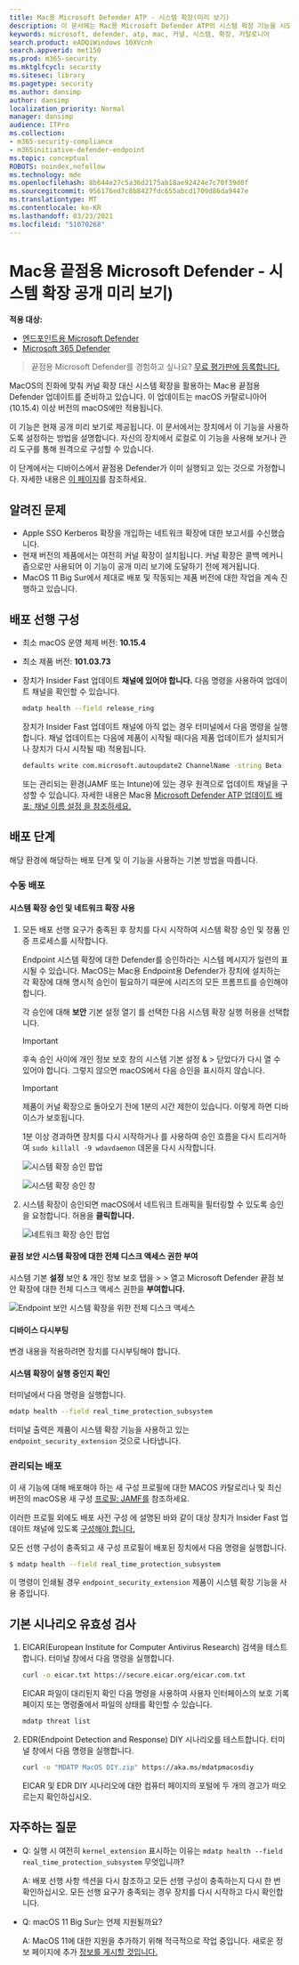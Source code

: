```yaml
---
title: Mac용 Microsoft Defender ATP - 시스템 확장(미리 보기)
description: 이 문서에는 Mac용 Microsoft Defender ATP의 시스템 확장 기능을 시도하기 위한 지침이 포함되어 있습니다. 이 기능은 현재 공개 미리 보기로 제공됩니다.
keywords: microsoft, defender, atp, mac, 커널, 시스템, 확장, 카탈로니아
search.product: eADQiWindows 10XVcnh
search.appverid: met150
ms.prod: m365-security
ms.mktglfcycl: security
ms.sitesec: library
ms.pagetype: security
ms.author: dansimp
author: dansimp
localization_priority: Normal
manager: dansimp
audience: ITPro
ms.collection:
- m365-security-compliance
- m365initiative-defender-endpoint
ms.topic: conceptual
ROBOTS: noindex,nofollow
ms.technology: mde
ms.openlocfilehash: 8b644e27c5a36d2175ab18ae92424e7c70f39d0f
ms.sourcegitcommit: 956176ed7c8b8427fdc655abcd1709d86da9447e
ms.translationtype: MT
ms.contentlocale: ko-KR
ms.lasthandoff: 03/23/2021
ms.locfileid: "51070268"
---
```

# <a name="microsoft-defender-for-endpoint-for-mac---system-extensions-public-preview"></a>Mac용 끝점용 Microsoft Defender - 시스템 확장 공개 미리 보기)

**적용 대상:**
- [엔드포인트용 Microsoft Defender](https://go.microsoft.com/fwlink/p/?linkid=2146631)
- [Microsoft 365 Defender](https://go.microsoft.com/fwlink/?linkid=2118804)

> 끝점용 Microsoft Defender를 경험하고 싶나요? [무료 평가판에 등록합니다.](https://www.microsoft.com/microsoft-365/windows/microsoft-defender-atp?ocid=docs-wdatp-exposedapis-abovefoldlink)

MacOS의 진화에 맞춰 커널 확장 대신 시스템 확장을 활용하는 Mac용 끝점용 Defender 업데이트를 준비하고 있습니다. 이 업데이트는 macOS 카탈로니아어(10.15.4) 이상 버전의 macOS에만 적용됩니다.

이 기능은 현재 공개 미리 보기로 제공됩니다. 이 문서에서는 장치에서 이 기능을 사용하도록 설정하는 방법을 설명합니다. 자신의 장치에서 로컬로 이 기능을 사용해 보거나 관리 도구를 통해 원격으로 구성할 수 있습니다.

이 단계에서는 디바이스에서 끝점용 Defender가 이미 실행되고 있는 것으로 가정합니다. 자세한 내용은 [이 페이지](microsoft-defender-endpoint-mac.md)를 참조하세요.

## <a name="known-issues"></a>알려진 문제

- Apple SSO Kerberos 확장을 개입하는 네트워크 확장에 대한 보고서를 수신했습니다.
- 현재 버전의 제품에서는 여전히 커널 확장이 설치됩니다. 커널 확장은 콜백 메커니즘으로만 사용되어 이 기능이 공개 미리 보기에 도달하기 전에 제거됩니다.
- MacOS 11 Big Sur에서 제대로 배포 및 작동되는 제품 버전에 대한 작업을 계속 진행하고 있습니다.

## <a name="deployment-prerequisites"></a>배포 선행 구성

- 최소 macOS 운영 체제 버전: **10.15.4**
- 최소 제품 버전: **101.03.73**
- 장치가 Insider Fast 업데이트 **채널에 있어야 합니다.** 다음 명령을 사용하여 업데이트 채널을 확인할 수 있습니다.

  ```bash
  mdatp health --field release_ring
  ```

  장치가 Insider Fast 업데이트 채널에 아직 없는 경우 터미널에서 다음 명령을 실행합니다. 채널 업데이트는 다음에 제품이 시작될 때(다음 제품 업데이트가 설치되거나 장치가 다시 시작될 때) 적용됩니다.

  ```bash
  defaults write com.microsoft.autoupdate2 ChannelName -string Beta
  ```

  또는 관리되는 환경(JAMF 또는 Intune)에 있는 경우 원격으로 업데이트 채널을 구성할 수 있습니다. 자세한 내용은 Mac용 [Microsoft Defender ATP 업데이트 배포: 채널 이름 설정 을 참조하세요.](mac-updates.md#set-the-channel-name)

## <a name="deployment-steps"></a>배포 단계

해당 환경에 해당하는 배포 단계 및 이 기능을 사용하는 기본 방법을 따릅니다.

### <a name="manual-deployment"></a>수동 배포

#### <a name="approve-the-system-extensions-and-enable-the-network-extension"></a>시스템 확장 승인 및 네트워크 확장 사용

1. 모든 배포 선행 요구가 충족된 후 장치를 다시 시작하여 시스템 확장 승인 및 정품 인증 프로세스를 시작합니다.

   Endpoint 시스템 확장에 대한 Defender를 승인하라는 시스템 메시지가 일련의 표시될 수 있습니다. MacOS는  Mac용 Endpoint용 Defender가 장치에 설치하는 각 확장에 대해 명시적 승인이 필요하기 때문에 시리즈의 모든 프롬프트를 승인해야 합니다.
   
   각 승인에 대해 **보안** 기본 설정  열기 를 선택한 다음 시스템 확장 실행 허용을 선택합니다.

   > [!IMPORTANT]
   > 후속 승인 사이에 개인 정보 보호 창의 시스템 기본 설정 &  >   닫았다가 다시 열 수 있어야 합니다. 그렇지 않으면 macOS에서 다음 승인을 표시하지 않습니다.

   > [!IMPORTANT]
   > 제품이 커널 확장으로 돌아오기 전에 1분의 시간 제한이 있습니다. 이렇게 하면 디바이스가 보호됩니다.
   >
   > 1분 이상 경과하면 장치를 다시 시작하거나 를 사용하여 승인 흐름을 다시 트리거하여 `sudo killall -9 wdavdaemon` 데몬을 다시 시작합니다.

   ![시스템 확장 승인 팝업](images/mac-system-extension-approval.png)

   ![시스템 확장 승인 창](images/mac-system-extension-pref.png)

1. 시스템 확장이 승인되면 macOS에서 네트워크 트래픽을 필터링할 수 있도록 승인을 요청합니다. 허용을 **클릭합니다.**

   ![네트워크 확장 승인 팝업](images/mac-system-extension-filter.png)

#### <a name="grant-full-disk-access-to-the-endpoint-security-system-extension"></a>끝점 보안 시스템 확장에 대한 전체 디스크 액세스 권한 부여

시스템 기본 **설정** 보안 & 개인 정보 보호 탭을  >    >   열고 Microsoft Defender  끝점 보안 확장에 대한 전체 디스크 액세스 권한을 **부여합니다.**

![Endpoint 보안 시스템 확장을 위한 전체 디스크 액세스](images/mac-system-extension-fda.png)

#### <a name="reboot-your-device"></a>디바이스 다시부팅

변경 내용을 적용하려면 장치를 다시부팅해야 합니다.

#### <a name="verify-that-the-system-extensions-are-running"></a>시스템 확장이 실행 중인지 확인

터미널에서 다음 명령을 실행합니다.

```bash
mdatp health --field real_time_protection_subsystem
```

터미널 출력은 제품이 시스템 확장 기능을 사용하고 있는 `endpoint_security_extension` 것으로 나타냅니다.

### <a name="managed-deployment"></a>관리되는 배포

이 새 기능에 대해 배포해야 하는 새 구성 프로필에 대한 MACOS 카탈로리나 및 최신 버전의 macOS용 새 구성 [프로필: JAMF를](mac-sysext-policies.md#jamf) 참조하세요.

이러한 프로필 외에도 배포 사전 구성 에 설명된 바와 같이 대상 장치가 Insider Fast 업데이트 채널에 있도록 [구성해야 합니다.](#deployment-prerequisites)

모든 선행 구성이 충족되고 새 구성 프로필이 배포된 장치에서 다음 명령을 실행합니다.

```bash
$ mdatp health --field real_time_protection_subsystem
```

이 명령이 인쇄될 경우 `endpoint_security_extension` 제품이 시스템 확장 기능을 사용 중입니다.

## <a name="validate-basic-scenarios"></a>기본 시나리오 유효성 검사

1. EICAR(European Institute for Computer Antivirus Research) 검색을 테스트합니다. 터미널 창에서 다음 명령을 실행합니다.

   ```bash
   curl -o eicar.txt https://secure.eicar.org/eicar.com.txt
   ```

   EICAR 파일이 대리된지 확인 다음 명령을 사용하여 사용자 인터페이스의 보호 기록 페이지 또는 명령줄에서 파일의 상태를 확인할 수 있습니다.

    ```bash
    mdatp threat list
    ```

2. EDR(Endpoint Detection and Response) DIY 시나리오를 테스트합니다. 터미널 창에서 다음 명령을 실행합니다.

   ```bash
   curl -o "MDATP MacOS DIY.zip" https://aka.ms/mdatpmacosdiy
   ```

   EICAR 및 EDR DIY 시나리오에 대한 컴퓨터 페이지의 포털에 두 개의 경고가 떠오르는지 확인하십시오.

## <a name="frequently-asked-questions"></a>자주하는 질문

- Q: 실행 시 여전히 `kernel_extension` 표시하는 이유는 `mdatp health --field real_time_protection_subsystem` 무엇입니까?

    A: 배포 선행 사항 섹션을 다시 참조하고 모든 선행 구성이 충족하는지 다시 한 번 확인하십시오. [](#deployment-prerequisites) 모든 선행 요구가 충족되는 경우 장치를 다시 시작하고 다시 확인합니다.

- Q: macOS 11 Big Sur는 언제 지원될까요?

    A: MacOS 11에 대한 지원을 추가하기 위해 적극적으로 작업 중입니다. 새로운 정보 페이지에 추가 [정보를 게시할 것입니다.](mac-whatsnew.md)
